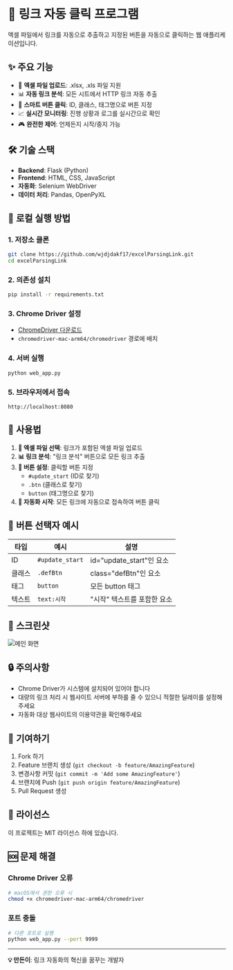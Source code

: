 # 🚀 링크 자동 클릭 프로그램

엑셀 파일에서 링크를 자동으로 추출하고 지정된 버튼을 자동으로 클릭하는 웹 애플리케이션입니다.

## ✨ 주요 기능

- 📁 **엑셀 파일 업로드**: .xlsx, .xls 파일 지원
- 📊 **자동 링크 분석**: 모든 시트에서 HTTP 링크 자동 추출
- 🎯 **스마트 버튼 클릭**: ID, 클래스, 태그명으로 버튼 지정
- 📈 **실시간 모니터링**: 진행 상황과 로그를 실시간으로 확인
- 🎮 **완전한 제어**: 언제든지 시작/중지 가능

## 🛠️ 기술 스택

- **Backend**: Flask (Python)
- **Frontend**: HTML, CSS, JavaScript
- **자동화**: Selenium WebDriver
- **데이터 처리**: Pandas, OpenPyXL

## 🚀 로컬 실행 방법

### 1. 저장소 클론

```bash
git clone https://github.com/wjdjdakf17/excelParsingLink.git
cd excelParsingLink
```

### 2. 의존성 설치

```bash
pip install -r requirements.txt
```

### 3. Chrome Driver 설정

- [ChromeDriver 다운로드](https://chromedriver.chromium.org/)
- `chromedriver-mac-arm64/chromedriver` 경로에 배치

### 4. 서버 실행

```bash
python web_app.py
```

### 5. 브라우저에서 접속

```
http://localhost:8080
```

## 📖 사용법

1. **📁 엑셀 파일 선택**: 링크가 포함된 엑셀 파일 업로드
2. **📊 링크 분석**: "링크 분석" 버튼으로 모든 링크 추출
3. **🎯 버튼 설정**: 클릭할 버튼 지정
   - `#update_start` (ID로 찾기)
   - `.btn` (클래스로 찾기)
   - `button` (태그명으로 찾기)
4. **🚀 자동화 시작**: 모든 링크에 자동으로 접속하여 버튼 클릭

## 🎯 버튼 선택자 예시

| 타입   | 예시            | 설명                        |
| ------ | --------------- | --------------------------- |
| ID     | `#update_start` | id="update_start"인 요소    |
| 클래스 | `.defBtn`       | class="defBtn"인 요소       |
| 태그   | `button`        | 모든 button 태그            |
| 텍스트 | `text:시작`     | "시작" 텍스트를 포함한 요소 |

## 📸 스크린샷

![메인 화면](screenshot.png)

## 🔒 주의사항

- Chrome Driver가 시스템에 설치되어 있어야 합니다
- 대량의 링크 처리 시 웹사이트 서버에 부하를 줄 수 있으니 적절한 딜레이를 설정해주세요
- 자동화 대상 웹사이트의 이용약관을 확인해주세요

## 🤝 기여하기

1. Fork 하기
2. Feature 브랜치 생성 (`git checkout -b feature/AmazingFeature`)
3. 변경사항 커밋 (`git commit -m 'Add some AmazingFeature'`)
4. 브랜치에 Push (`git push origin feature/AmazingFeature`)
5. Pull Request 생성

## 📄 라이선스

이 프로젝트는 MIT 라이선스 하에 있습니다.

## 🆘 문제 해결

### Chrome Driver 오류

```bash
# macOS에서 권한 오류 시
chmod +x chromedriver-mac-arm64/chromedriver
```

### 포트 충돌

```bash
# 다른 포트로 실행
python web_app.py --port 9999
```

---

**💡 만든이**: 링크 자동화의 혁신을 꿈꾸는 개발자
